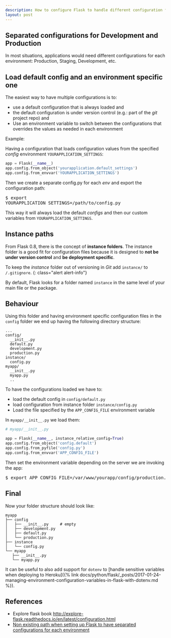 ```yaml
---
description: How to configure Flask to handle different configuration files based on environment variables. Having specific configuration files for production and development.
layout: post
---
```


## Separated configurations for Development and Production

In most situations, applications would need different configurations
for each environment: Production, Staging, Development, etc.

## Load default config and an environment specific one

The easiest way to have multiple configurations is to:

- use a default configuration that is always loaded and 
- the default configuration is under version control (e.g.: part of the *git* project repo) and
- Use an environment variable to switch between the configurations that overrides the values as needed in each environment
  
Example:

Having a configuration that loads configuration values from the
specified *config* environment `YOURAPPLICATION_SETTINGS`:

~~~python
app = Flask(__name__)
app.config.from_object('yourapplication.default_settings')
app.config.from_envvar('YOURAPPLICATION_SETTINGS')
~~~

Then we create a separate config.py for each *env* and export the
configuration path:

<pre class="shell">
<span class="shell-prompt">$</span> <kbd>export
YOURAPPLICATION_SETTINGS=/path/to/config.py</kbd>
</pre>


This way it will always load the default *configs* and then our custom
variables from `YOURAPPLICATION_SETTINGS`.

## Instance paths

From Flask 0.8, there is the concept of **instance folders**. The
instance folder is a good fit for configuration files because it is
designed to **not be under version control** and **be deployment specific**. 

To keep the *instance* folder out of versioning in *Git* add `instance/`
to `/.gitignore`.
{: class="alert alert-info"}

By default, Flask looks for a folder named `instance` in the same
level of your main file or the package.

## Behaviour

Using this folder and having environment specific configuration files
in the `config` folder we end up having the following directory structure:

~~~
...
config/
  __init__.py
  default.py
  development.py
  production.py
instance/
  config.py
myapp/
  __init__.py
  myapp.py
  ..
~~~

To have the configurations loaded we have to:

- load the default config in `config/default.py` 
- load configuration from instance folder  `instance/config.py`
- Load the file specified by the `APP_CONFIG_FILE` environment
  variable

In `myapp/__init__.py` we load them:

~~~ python
# myapp/__init__.py

app = Flask(__name__, instance_relative_config=True)
app.config.from_object('config.default')
app.config.from_pyfile('config.py')
app.config.from_envvar('APP_CONFIG_FILE')
~~~

Then set the environment variable depending on the server we are
invoking the app:

<pre class="shell">
<span class="shell-prompt">$</span> <kbd>export APP_CONFIG_FILE=/var/www/yourapp/config/production.py</kbd>
</pre>

## Final

Now your folder structure should look like:

~~~
myapp
├── config
│   ├── __init__.py     # empty
│   ├── development.py
│   ├── default.py
│   └── production.py
├── instance
│   └── config.py
└── myapp
   ├── __init__.py
   └── myapp.py
~~~

It can be useful to also add support for `dotenv` to [handle sensitive
variables when deploying to Heroku]({% link docs/python/flask/_posts/2017-01-24-managing-environment-configuration-variables-in-flask-with-dotenv.md %}).

## References

- Explore flask book <http://explore-flask.readthedocs.io/en/latest/configuration.html>
- [Non existing path when setting up Flask to have separated configurations for each environment](http://stackoverflow.com/q/41615662/1165509)
